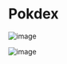 # Pokdex

![image](https://user-images.githubusercontent.com/78879698/211166116-eeca804d-fca4-4c27-8758-dfb404a21b2f.png)


![image](https://user-images.githubusercontent.com/78879698/211166122-273c9e4e-3796-4872-8022-38a8745d017a.png)
